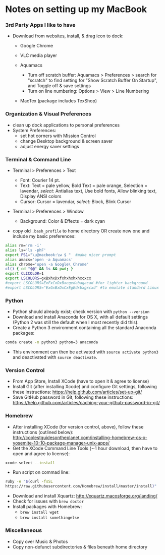 # Notes on setting up my MacBook

### 3rd Party Apps I like to have
- Download from websites, install, & drag icon to dock:
   - Google Chrome
   - VLC media player
   - Aquamacs
	   - Turn off scratch buffer: Aquamacs > Preferences > search for
         "scratch" to find setting for "Show Scratch Buffer On
         Startup", and Toggle off & save settings
	   - Turn on line numbering: Options > View > Line Numbering
		 
   - MacTex (package includes TexShop)

### Organization & Visual Preferences
- clean up dock applications to personal preferences
- System Preferences:
	- set hot corners with Mission Control
	- change Desktop background & screen saver
	- adjust energy saver settings

### Terminal & Command Line

- Terminal > Preferences > Text
  - Font: Courier 14 pt.
  - Text: Text = pale yellow, Bold Text = pale orange, Selection = lavendar, *select:* Antialias text, Use bold
    fonts, Allow blinking text, Display ANSI colors
  - Cursor: Cursor = lavendar, *select:*  Block, Blink Cursor

- Terminal > Preferences > Window
  - Background: Color & Effects = dark cyan

- copy old ```.bash_profile``` to home directory OR create new one and
include my basic preferences:
```sh
alias rm='rm -i' 
alias ls='ls -phF'
export PS1="\u@macbook:\w $ "  #make nicer prompt
alias amacs='open -a Aquamacs'
alias chrome='open -a Google\ Chrome'
cl() { cd "$@" && ls && pwd; }
export CLICOLOR=1
export LSCOLORS=gxBxhxDxfxhxhxhxhxcxcx
#export LSCOLORS=ExFxCxDxBxegedabagacad #for lighter background
#export LSCOLORS="ExGxBxDxCxEgEdxbxgxcxd" #to emulate standard Linux
```

### Python
- Python should already exist; check version with ```python --version```
- Download and install Anaconda for OS X, with all default settings
  (Python 2 was still the default when I most recently did this).
- Create a Python 3 environment containing all the standard Anaconda packages:
```sh
conda create -n python3 python=3 anaconda
```
- This environment can then be activated with ```source activate python3``` and deactivated with ```source deactivate```.


### Version Control
- From App Store, Install XCode (have to open it & agree to license)
- Install Git (after installing Xcode) and configure Git settings, following these instructions:
https://help.github.com/articles/set-up-git/
- Save GitHub password in Git, following these instructions:
https://help.github.com/articles/caching-your-github-password-in-git/

### Homebrew
- After installing XCode (for version control, above), follow these
  instructions (outlined below): http://coolestguidesontheplanet.com/installing-homebrew-os-x-yosemite-10-10-package-manager-unix-apps/
- Get the XCode Command Line Tools ($\sim$1 hour download, then have
to open and agree to license):
```sh
xcode-select --install
```
- Run script on commad line:
```sh
ruby -e "$(curl -fsSL
https://raw.githubusercontent.com/Homebrew/install/master/install)"
```
- Download and install Xquartz: http://xquartz.macosforge.org/landing/
- Check for issues with ```brew doctor```
- Install packages with Homebrew:
	- ```brew install wget```
	- ```brew install somethingelse```

### Miscellaneous
- Copy over Music & Photos
- Copy non-defunct subdirectories & files beneath home directory
